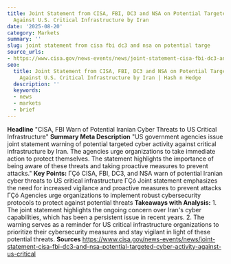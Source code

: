```yaml
---
title: Joint Statement from CISA, FBI, DC3 and NSA on Potential Targeted Cyber Activity
  Against U.S. Critical Infrastructure by Iran
date: '2025-08-20'
category: Markets
summary: ''
slug: joint statement from cisa fbi dc3 and nsa on potential targe
source_urls:
- https://www.cisa.gov/news-events/news/joint-statement-cisa-fbi-dc3-and-nsa-potential-targeted-cyber-activity-against-us-critical
seo:
  title: Joint Statement from CISA, FBI, DC3 and NSA on Potential Targeted Cyber Activity
    Against U.S. Critical Infrastructure by Iran | Hash n Hedge
  description: ''
  keywords:
  - news
  - markets
  - brief
---
```


**Headline** "CISA, FBI Warn of Potential Iranian Cyber Threats to US Critical Infrastructure"  **Summary Meta Description** "US government agencies issue joint statement warning of potential targeted cyber activity against critical infrastructure by Iran. The agencies urge organizations to take immediate action to protect themselves. The statement highlights the importance of being aware of these threats and taking proactive measures to prevent attacks."  **Key Points:**  ΓÇó CISA, FBI, DC3, and NSA warn of potential Iranian cyber threats to US critical infrastructure ΓÇó Joint statement emphasizes the need for increased vigilance and proactive measures to prevent attacks ΓÇó Agencies urge organizations to implement robust cybersecurity protocols to protect against potential threats  **Takeaways with Analysis:**  1. The joint statement highlights the ongoing concern over Iran's cyber capabilities, which has been a persistent issue in recent years. 2. The warning serves as a reminder for US critical infrastructure organizations to prioritize their cybersecurity measures and stay vigilant in light of these potential threats.  **Sources** https://www.cisa.gov/news-events/news/joint-statement-cisa-fbi-dc3-and-nsa-potential-targeted-cyber-activity-against-us-critical 
